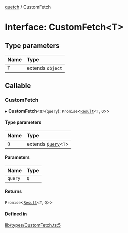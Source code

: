 [quetch](../README.md) / CustomFetch

# Interface: CustomFetch<T\>

## Type parameters

| Name | Type |
| :------ | :------ |
| `T` | extends `object` |

## Callable

### CustomFetch

▸ **CustomFetch**<`Q`\>(`query`): `Promise`<[`Result`](../README.md#result)<`T`, `Q`\>\>

#### Type parameters

| Name | Type |
| :------ | :------ |
| `Q` | extends [`Query`](../README.md#query)<`T`\> |

#### Parameters

| Name | Type |
| :------ | :------ |
| `query` | `Q` |

#### Returns

`Promise`<[`Result`](../README.md#result)<`T`, `Q`\>\>

#### Defined in

[lib/types/CustomFetch.ts:5](https://github.com/nevoland/quetch/blob/fbf3307/lib/types/CustomFetch.ts#L5)
